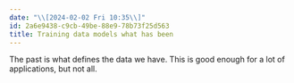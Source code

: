 ```yaml
---
date: "\\[2024-02-02 Fri 10:35\\]"
id: 2a6e9438-c9cb-49be-88e9-78b73f25d563
title: Training data models what has been
---
```


The past is what defines the data we have. This is good enough for a lot of applications, but not all.
